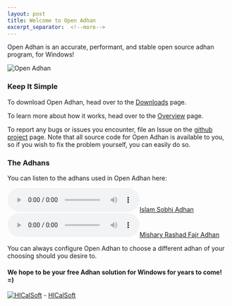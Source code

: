 ```yaml
---
layout: post
title: Welcome to Open Adhan
excerpt_separator:  <!--more-->
---
```


Open Adhan is an accurate, performant, and stable open source adhan program, for Windows!

![Open Adhan](/img/kaaba_icon_96x96.png)

### Keep It Simple

To download Open Adhan, head over to the [Downloads](Download.html) page.

To learn more about how it works, head over to the [Overview](Overview.html) page.

To report any bugs or issues you encounter, file an Issue on the [github project](https://github.com/hicalsoft/openadhan) page. Note that all source code for Open Adhan is available to you, so if you wish to fix the problem yourself, you can easily do so.

### The Adhans

You can listen to the adhans used in Open Adhan here:

[![Islam Sobhi Adhan](/adhans/islam-sobhi-adhan.aac)](/adhans/islam-sobhi-adhan.mp3)
[![Mishary Rashad Fajr Adhan](/adhans/Athan_1_alafasy_Fajr.mp3)](/adhans/Athan_1_alafasy_Fajr.mp3)

You can always configure Open Adhan to choose a different adhan of your choosing should you desire to.

#### We hope to be your free Adhan solution for Windows for years to come! =) 
[![HICalSoft](/img/cat-animal-icon-25.png)](https://hicalsoft.com) - [HICalSoft](https://hicalsoft.com)